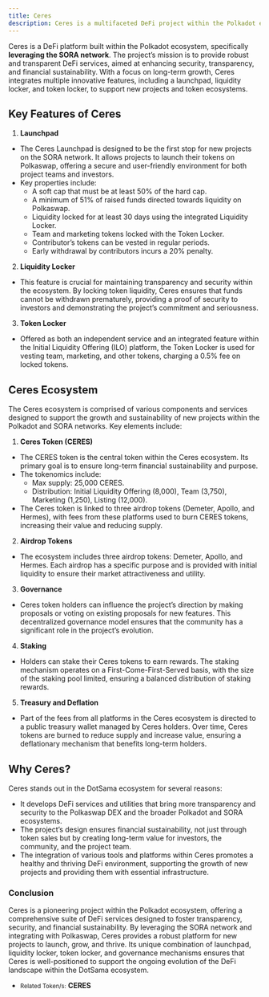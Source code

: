 ```yaml
---
title: Ceres
description: Ceres is a multifaceted DeFi project within the Polkadot ecosystem, aimed at providing sustainable and transparent financial solutions.
---
```


Ceres is a DeFi platform built within the Polkadot ecosystem, specifically **leveraging the SORA network**. The project’s mission is to provide robust and transparent DeFi services, aimed at enhancing security, transparency, and financial sustainability. With a focus on long-term growth, Ceres integrates multiple innovative features, including a launchpad, liquidity locker, and token locker, to support new projects and token ecosystems.

**Key Features of Ceres**
-------------------------

1. **Launchpad**
  
  - The Ceres Launchpad is designed to be the first stop for new projects on the SORA network. It allows projects to launch their tokens on Polkaswap, offering a secure and user-friendly environment for both project teams and investors.
  - Key properties include: 
      - A soft cap that must be at least 50% of the hard cap.
      - A minimum of 51% of raised funds directed towards liquidity on Polkaswap.
      - Liquidity locked for at least 30 days using the integrated Liquidity Locker.
      - Team and marketing tokens locked with the Token Locker.
      - Contributor’s tokens can be vested in regular periods.
      - Early withdrawal by contributors incurs a 20% penalty.
2. **Liquidity Locker**
  
  
  - This feature is crucial for maintaining transparency and security within the ecosystem. By locking token liquidity, Ceres ensures that funds cannot be withdrawn prematurely, providing a proof of security to investors and demonstrating the project’s commitment and seriousness.
3. **Token Locker**
  
  
  - Offered as both an independent service and an integrated feature within the Initial Liquidity Offering (ILO) platform, the Token Locker is used for vesting team, marketing, and other tokens, charging a 0.5% fee on locked tokens.

**Ceres Ecosystem**
-------------------

The Ceres ecosystem is comprised of various components and services designed to support the growth and sustainability of new projects within the Polkadot and SORA networks. Key elements include:

1. **Ceres Token (CERES)**
  
  
  - The CERES token is the central token within the Ceres ecosystem. Its primary goal is to ensure long-term financial sustainability and purpose.
  - The tokenomics include: 
      - Max supply: 25,000 CERES.
      - Distribution: Initial Liquidity Offering (8,000), Team (3,750), Marketing (1,250), Listing (12,000).
  - The Ceres token is linked to three airdrop tokens (Demeter, Apollo, and Hermes), with fees from these platforms used to burn CERES tokens, increasing their value and reducing supply.
2. **Airdrop Tokens**
  
  
  - The ecosystem includes three airdrop tokens: Demeter, Apollo, and Hermes. Each airdrop has a specific purpose and is provided with initial liquidity to ensure their market attractiveness and utility.
3. **Governance**
  
  
  - Ceres token holders can influence the project’s direction by making proposals or voting on existing proposals for new features. This decentralized governance model ensures that the community has a significant role in the project’s evolution.
4. **Staking**
  
  
  - Holders can stake their Ceres tokens to earn rewards. The staking mechanism operates on a First-Come-First-Served basis, with the size of the staking pool limited, ensuring a balanced distribution of staking rewards.
5. **Treasury and Deflation**
  
  
  - Part of the fees from all platforms in the Ceres ecosystem is directed to a public treasury wallet managed by Ceres holders. Over time, Ceres tokens are burned to reduce supply and increase value, ensuring a deflationary mechanism that benefits long-term holders.

**Why Ceres?**
--------------

Ceres stands out in the DotSama ecosystem for several reasons:

- It develops DeFi services and utilities that bring more transparency and security to the Polkaswap DEX and the broader Polkadot and SORA ecosystems.
- The project’s design ensures financial sustainability, not just through token sales but by creating long-term value for investors, the community, and the project team.
- The integration of various tools and platforms within Ceres promotes a healthy and thriving DeFi environment, supporting the growth of new projects and providing them with essential infrastructure.

### **Conclusion**

Ceres is a pioneering project within the Polkadot ecosystem, offering a comprehensive suite of DeFi services designed to foster transparency, security, and financial sustainability. By leveraging the SORA network and integrating with Polkaswap, Ceres provides a robust platform for new projects to launch, grow, and thrive. Its unique combination of launchpad, liquidity locker, token locker, and governance mechanisms ensures that Ceres is well-positioned to support the ongoing evolution of the DeFi landscape within the DotSama ecosystem.

- <small>Related Token/s:</small> **CERES**

